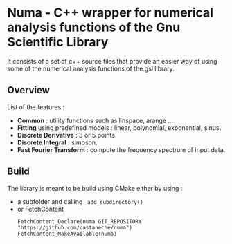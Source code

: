 # Numa - C++ wrapper for numerical analysis functions of the Gnu Scientific Library
It consists of a set of c++ source files that provide an easier way of using some of the numerical analysis functions of the gsl library.

## Overview
List of the features :

- **Common** : utility functions such as linspace, arange ...
- **Fitting** using predefined models : linear, polynomial, exponential, sinus.
- **Discrete Derivative** : 3 or 5 points.
- **Discrete Integral** : simpson.
- **Fast Fourier Transform** : compute the frequency spectrum of input data.

## Build
The library is meant to be build using CMake either by using :

- a subfolder and calling ``` add_subdirectory()```
- or FetchContent  
  ```
  FetchContent_Declare(numa GIT_REPOSITORY "https://github.com/castaneche/numa")
  FetchContent_MakeAvailable(numa) 
  ``` 
